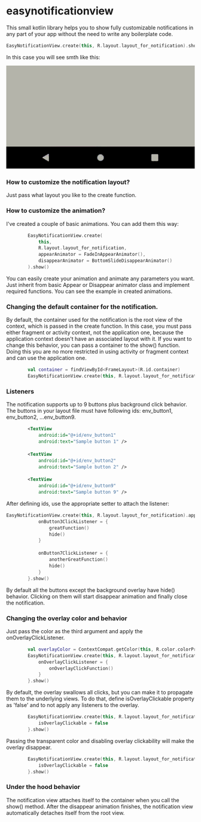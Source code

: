 # easynotificationview
This small kotlin library helps you to show fully customizable notifications in any part of your app without the need to write any boilerplate code.
```kotlin
EasyNotificationView.create(this, R.layout.layout_for_notification).show()
```
In this case you will see smth like this:

![](sample-notification.gif)

### How to customize the notification layout?
Just pass what layout you like to the create function.
### How to customize the animation?
I've created a couple of basic animations. You can add them this way:
```kotlin
        EasyNotificationView.create(
            this,
            R.layout.layout_for_notification,
            appearAnimator = FadeInAppearAnimator(),
            disappearAnimator = BottomSlideDisappearAnimator()
        ).show()     
```
You can easily create your animation and animate any parameters you want. Just inherit from basic Appear or Disappear animator class and implement required functions.
You can see the example in created animations.

### Changing the default container for the notification.
By default, the container used for the notification is the root view of the context, which is passed in the create function. In this case, you must pass either fragment or activity context, not the application one, because the application context doesn't have an associated layout with it.
If you want to change this behavior, you can pass a container to the show() function. Doing this you are no more restricted in using activity or fragment context and can use the
application one.
```kotlin
        val container = findViewById<FrameLayout>(R.id.container)
        EasyNotificationView.create(this, R.layout.layout_for_notification).show(container)
```
### Listeners
The notification supports up to 9 buttons plus background click behavior. The buttons in your layout file must have following ids: env_button1, env_button2, ...env_button9.
```xml
        <TextView
            android:id="@+id/env_button1"
            android:text="Sample button 1" />
        
        <TextView
            android:id="@+id/env_button2"
            android:text="Sample button 2" />
        
        <TextView
            android:id="@+id/env_button9"
            android:text="Sample button 9" />
```
After defining ids, use the appropriate setter to attach the listener:
```kotlin
EasyNotificationView.create(this, R.layout.layout_for_notification).apply {
            onButton3ClickListener = {
                greatFunction()
                hide()
            }

            onButton7ClickListener = {
                anotherGreatFunction()
                hide()
            }
        }.show()
```
By default all the buttons except the background overlay have hide() behavior. Clicking on them will start disappear animation and finally close the notification.

### Changing the overlay color and behavior
Just pass the color as the third argument and apply the onOverlayClickListener.
```kotlin
        val overlayColor = ContextCompat.getColor(this, R.color.colorPrimary)
        EasyNotificationView.create(this, R.layout.layout_for_notification, overlayColor).apply {
            onOverlayClickListener = {
                onOverlayClickFunction()
            }
        }.show()
```
By default, the overlay swallows all clicks, but you can make it to propagate them to the underlying views. To do that, define isOverlayClickable property as 'false' and to not
apply any listeners to the overlay.
```kotlin
        EasyNotificationView.create(this, R.layout.layout_for_notification).apply {
            isOverlayClickable = false
        }.show()
```
Passing the transparent color and disabling overlay clickability will make the overlay disappear.
```kotlin
        EasyNotificationView.create(this, R.layout.layout_for_notification, Color.TRANSPARENT).apply {
            isOverlayClickable = false
        }.show()
```
### Under the hood behavior
The notification view attaches itself to the container when you call the show() method. After the disappear animation finishes, the notification view automatically detaches itself from the root view.

